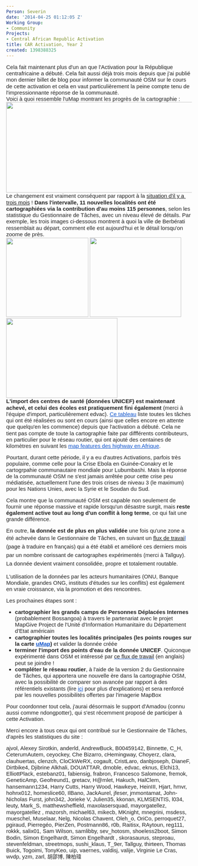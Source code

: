 ```yaml
---
Person: Severin
date: '2014-04-25 01:12:05 Z'
Working Group:
- Community
Projects:
- Central African Republic Activation
title: CAR Activation, Year 2
created: 1398388325
---
```

<p style="line-height: 1.15; margin-top: 0pt; margin-bottom: 0pt;" dir="ltr"><span style="font-size: 15px; font-family: Arial; color: #222222; background-color: transparent; font-weight: normal; font-style: normal; font-variant: normal; text-decoration: none; vertical-align: baseline; white-space: pre-wrap;">Cela fait maintenant plus d'un an que l'Activation pour la République centrafricaine a débuté. Cela fait aussi déjà trois mois depuis que j'ai publié mon dernier billet de blog pour informer la communauté OSM sur le cours de cette activation et cela en vaut particulièrement la peine compte tenu de l'impressionnante réponse de la communauté. </span>&nbsp;</p><p style="line-height: 1.15; margin-top: 0pt; margin-bottom: 0pt;" dir="ltr"><span style="background-color: transparent; color: #222222; font-family: Arial; font-size: 15px; white-space: pre-wrap; line-height: 1.15;">Voici à quoi ressemble l'uMap montrant les progrès de la cartographie :</span></p><p style="line-height: 1.15; margin-top: 0pt; margin-bottom: 0pt;" dir="ltr"><a title="uMap" href="http://umap.openstreetmap.fr/en/map/central-african-republic_3868"><span style="font-size: 15px; font-family: Arial; color: #222222; background-color: transparent; font-weight: normal; font-style: normal; font-variant: normal; text-decoration: none; vertical-align: baseline; white-space: pre-wrap;"><img class="image-large" src="/sites/default/files/styles/large/public/CAR_Umap_20140425_0.png?itok=SBVr1n7B" alt="" width="510" height="245"></span></a></p><p style="line-height: 1.15; margin-top: 0pt; margin-bottom: 0pt;" dir="ltr"><span style="font-size: 15px; font-family: Arial; color: #222222; background-color: transparent; font-weight: normal; font-style: normal; font-variant: normal; text-decoration: none; vertical-align: baseline; white-space: pre-wrap;">Le changement est vraiment conséquent par rapport à la <a href="http://hot.openstreetmap.org/node/274" target="_self">situation d'il y a trois mois</a> ! <strong>Dans l'intervalle, 11 nouvelles localités ont été cartographiées via la contribution d'au moins 115 personnes</strong>, selon les statistique du Gestionnaire de Tâches, avec un niveau élevé de détails. </span><span style="font-size: 15px; font-family: Arial; color: #222222; background-color: transparent; font-weight: normal; font-style: normal; font-variant: normal; text-decoration: none; vertical-align: baseline; white-space: pre-wrap;">Par exemple, les trois images ci-dessous montrent à quoi la ville de Berbérati ressemblait au départ, comment elle est aujourd'hui et le détail lorsqu'on zoome de près. </span></p><p style="line-height: 1.15; margin-top: 0pt; margin-bottom: 0pt;" dir="ltr"><span style="font-size: 15px; font-family: Arial; color: #222222; background-color: transparent; font-weight: normal; font-style: normal; font-variant: normal; text-decoration: none; vertical-align: baseline; white-space: pre-wrap;"><img class="image-medium" src="/sites/default/files/styles/medium/public/Berberati_20140129_1-50000_0.png?itok=XNsOWGoF" alt="" width="223" height="214"> <a href="http://www.openstreetmap.org/#map=14/4.2626/15.7803&amp;layers=H"><img class="image-medium" src="/sites/default/files/styles/medium/public/Berberati_20140425-35000-hotstyle_0.png?itok=P8mtVwZ8" alt="" width="248" height="215"></a> <img class="image-medium" src="/sites/default/files/styles/medium/public/Berb%C3%A9rati_zoom16_20140425_0.png?itok=umS0i87K" alt="" width="302" height="216"></span></p><p style="line-height: 1.15; margin-top: 0pt; margin-bottom: 0pt;" dir="ltr"><strong><span style="font-size: 15px; font-family: Arial; color: #222222; background-color: transparent; font-style: normal; font-variant: normal; text-decoration: none; vertical-align: baseline; white-space: pre-wrap;">L'import des centres de santé (données UNICEF) est maintenant achevé, et celui des écoles est pratiquement fini également</span></strong><span style="font-size: 15px; font-family: Arial; color: #222222; background-color: transparent; font-weight: normal; font-style: normal; font-variant: normal; text-decoration: none; vertical-align: baseline; white-space: pre-wrap;"> (merci à l'équipe d'import, particulièrement edvac). </span><a style="text-decoration: none;" href="https://wiki.openstreetmap.org/wiki/Central_African_Republic/HOT_Activation_tasks"><span style="font-size: 15px; font-family: Arial; color: #1155cc; background-color: transparent; font-weight: normal; font-style: normal; font-variant: normal; text-decoration: underline; vertical-align: baseline; white-space: pre-wrap;">Ce tableau</span></a><span style="font-size: 15px; font-family: Arial; color: #222222; background-color: transparent; font-weight: normal; font-style: normal; font-variant: normal; text-decoration: none; vertical-align: baseline; white-space: pre-wrap;"> liste toutes les tâches qui ont été réalisées ou sont en cours (ainsi que celles encore en attente que quelqu'en les commence) depuis que l'activation a débuté. Cela ne tient pas compte de toute la cartographie faite par diffférents contributeurs, en particulier pour le réseau routier, qui ont ajouté des centaines de kilomètres en suivant les </span><a style="text-decoration: none;" href="http://wiki.openstreetmap.org/wiki/Highway_Tag_Africa"><span style="font-size: 15px; font-family: Arial; color: #1155cc; background-color: transparent; font-weight: normal; font-style: normal; font-variant: normal; text-decoration: underline; vertical-align: baseline; white-space: pre-wrap;">map features des highway en Afrique</span></a><span style="font-size: 15px; font-family: Arial; color: #222222; background-color: transparent; font-weight: normal; font-style: normal; font-variant: normal; text-decoration: none; vertical-align: baseline; white-space: pre-wrap;">. </span></p><p><span style="font-size: 15px; font-family: Arial; color: #222222; background-color: transparent; font-weight: normal; font-style: normal; font-variant: normal; text-decoration: none; vertical-align: baseline; white-space: pre-wrap;">Pourtant, durant cette période, il y a eu d'autres Activations, parfois très populaire, comme celle pour la Crise Ebola en Guinée-Conakry et le cartogrpahie communautaire mondiale pour Lubumbashi. Mais la réponse de la communauté OSM ne s'est jamais arrêtée pour cette crise peu médiatisée, actuellement l'une des trois crises de niveau 3 (le maximum) pour les Nations Unies, avec la Syrie et le Soudan du Sud. </span></p><p><span style="font-size: 15px; font-family: Arial; color: #222222; background-color: transparent; font-weight: normal; font-style: normal; font-variant: normal; text-decoration: none; vertical-align: baseline; white-space: pre-wrap;">Cela montre que la communauté OSM est capable non seulement de fournir une réponse massive et rapide lorsqu'un désastre surgit, mais <strong>reste également active tout au long d'un conflit à long terme</strong>, ce qui fait une grande différence. </span></p><p><span style="font-size: 15px; font-family: Arial; color: #222222; background-color: transparent; font-weight: normal; font-style: normal; font-variant: normal; text-decoration: none; vertical-align: baseline; white-space: pre-wrap;">En outre, <strong>la donnée est de plus en plus validée</strong> une fois qu'une zone a été achevée dans le Gestionnaire de Tâches, en suivant un&nbsp;</span><span style="font-size: 15px; font-family: Arial; color: #1155cc; background-color: transparent; font-weight: normal; font-style: normal; font-variant: normal; text-decoration: underline; vertical-align: baseline; white-space: pre-wrap;"><a style="line-height: 1.538em;" href="https://wiki.openstreetmap.org/wiki/OSM_Tasking_Manager/Validating_data">flux de travai</a>l</span><span style="background-color: transparent; color: #222222; font-family: Arial; font-size: 15px; white-space: pre-wrap; line-height: 1.538em;"> (page à traduire en français) qui a été établi et amélioré ces derniers mois par un nombre corissant de cartographes expérimentés (merci à Tallguy). La donnée devient vraiment consolidée, propre et totalement routable. </span></p><p><span style="font-size: 15px; font-family: Arial; color: #222222; background-color: transparent; font-weight: normal; font-style: normal; font-variant: normal; text-decoration: none; vertical-align: baseline; white-space: pre-wrap;">L'utilisation de la données par les acteurs humanitaires (ONU, Banque Mondiale, grandes ONG, instituts d'études sur les conflits) est également en vraie croissance, via la promotion et des rencontres. </span></p><p><span style="font-size: 15px; font-family: Arial; color: #222222; background-color: transparent; font-weight: normal; font-style: normal; font-variant: normal; text-decoration: none; vertical-align: baseline; white-space: pre-wrap;">Les prochaines étapes sont :</span></p><ul style="margin-top: 0pt; margin-bottom: 0pt;"><li style="list-style-type: disc; font-size: 15px; font-family: Arial; color: #222222; background-color: transparent; font-weight: normal; font-style: normal; font-variant: normal; text-decoration: none; vertical-align: baseline;" dir="ltr"><p style="line-height: 1.15; margin-top: 0pt; margin-bottom: 0pt;" dir="ltr"><strong><span style="font-size: 15px; font-family: Arial; color: #222222; background-color: transparent; font-style: normal; font-variant: normal; text-decoration: none; vertical-align: baseline; white-space: pre-wrap;">cartographier les grands camps de Personnes Déplacées Internes</span></strong><span style="font-size: 15px; font-family: Arial; color: #222222; background-color: transparent; font-weight: normal; font-style: normal; font-variant: normal; text-decoration: none; vertical-align: baseline; white-space: pre-wrap;"> (probablement Bossangoa) à travers le partenariat avec le projet MapGive Project de l'Unité d'Information Humanitaire du Département d'Etat américain</span></p></li><li style="list-style-type: disc; font-size: 15px; font-family: Arial; color: #222222; background-color: transparent; font-weight: normal; font-style: normal; font-variant: normal; text-decoration: none; vertical-align: baseline;" dir="ltr"><p style="line-height: 1.15; margin-top: 0pt; margin-bottom: 0pt;" dir="ltr"><strong><span style="font-size: 15px; font-family: Arial; color: #222222; background-color: transparent; font-style: normal; font-variant: normal; text-decoration: none; vertical-align: baseline; white-space: pre-wrap;"><strong style="background-color: transparent;"><span style="font-size: 15px; font-family: Arial; color: #222222; background-color: transparent; font-style: normal; font-variant: normal; text-decoration: none; vertical-align: baseline; white-space: pre-wrap;">cartographier toutes les localités principales (les points rouges sur la carte </span></strong></span><a style="text-decoration: none;" href="http://umap.openstreetmap.fr/en/map/central-african-republic_3868"><span style="font-size: 15px; font-family: Arial; color: #1155cc; background-color: transparent; font-style: normal; font-variant: normal; text-decoration: underline; vertical-align: baseline; white-space: pre-wrap;">uMap</span></a><span style="font-size: 15px; font-family: Arial; color: #222222; background-color: transparent; font-style: normal; font-variant: normal; text-decoration: none; vertical-align: baseline; white-space: pre-wrap;">)</span></strong><span style="font-size: 15px; font-family: Arial; color: #222222; background-color: transparent; font-weight: normal; font-style: normal; font-variant: normal; text-decoration: none; vertical-align: baseline; white-space: pre-wrap;"> et valider la donnée créée</span></p></li><li style="list-style-type: disc; font-size: 15px; font-family: Arial; color: #222222; background-color: transparent; font-weight: normal; font-style: normal; font-variant: normal; text-decoration: none; vertical-align: baseline;" dir="ltr"><p style="line-height: 1.15; margin-top: 0pt; margin-bottom: 0pt;" dir="ltr"><strong><span style="font-size: 15px; font-family: Arial; color: #222222; background-color: transparent; font-style: normal; font-variant: normal; text-decoration: none; vertical-align: baseline; white-space: pre-wrap;">terminer l'import des points d'eau de la donnée UNICEF</span></strong><span style="font-size: 15px; font-family: Arial; color: #222222; background-color: transparent; font-weight: normal; font-style: normal; font-variant: normal; text-decoration: none; vertical-align: baseline; white-space: pre-wrap;">. Quiconque expérimenté dans OSM et intéressé par </span><span style="font-size: 15px; font-family: Arial; color: #1155cc; background-color: transparent; font-weight: normal; font-style: normal; font-variant: normal; text-decoration: underline; vertical-align: baseline; white-space: pre-wrap;"><a style="text-decoration: none;" href="http://wiki.openstreetmap.org/wiki/Import_CAR_UNICEF_workflow">ce flux de travail</a></span><span style="font-size: 15px; font-family: Arial; color: #222222; background-color: transparent; font-weight: normal; font-style: normal; font-variant: normal; text-decoration: none; vertical-align: baseline; white-space: pre-wrap;"> (en anglais) peut se joindre !</span></p></li><li style="list-style-type: disc; font-size: 15px; font-family: Arial; color: #222222; background-color: transparent; font-weight: normal; font-style: normal; font-variant: normal; text-decoration: none; vertical-align: baseline;" dir="ltr"><p style="line-height: 1.15; margin-top: 0pt; margin-bottom: 0pt;" dir="ltr"><strong><span style="font-size: 15px; font-family: Arial; color: #222222; background-color: transparent; font-style: normal; font-variant: normal; text-decoration: none; vertical-align: baseline; white-space: pre-wrap;">compléter le réseau routier</span></strong><span style="font-size: 15px; font-family: Arial; color: #222222; background-color: transparent; font-weight: normal; font-style: normal; font-variant: normal; text-decoration: none; vertical-align: baseline; white-space: pre-wrap;">, à l'aide de la version 2 du Gestionnaire de Tâches, qui apportera une nouvelle ère dans la cartographie OSM, avec la possibilité de comparer son avancée par rapport à des référentiels existants (lire </span><a style="text-decoration: none;" href="http://www.openstreetmap.org/user/sev_hotosm/diary/21038"><span style="font-size: 15px; font-family: Arial; color: #1155cc; background-color: transparent; font-weight: normal; font-style: normal; font-variant: normal; text-decoration: underline; vertical-align: baseline; white-space: pre-wrap;">ici</span></a><span style="font-size: 15px; font-family: Arial; color: #222222; background-color: transparent; font-weight: normal; font-style: normal; font-variant: normal; text-decoration: none; vertical-align: baseline; white-space: pre-wrap;"> pour plus d'explications) et sera renforcé par les nouvelles possibilités offertes par l'imagerie MapBox</span></p></li></ul><p><span style="font-size: 15px; font-family: Arial; color: #222222; background-color: transparent; font-weight: normal; font-style: normal; font-variant: normal; text-decoration: none; vertical-align: baseline; white-space: pre-wrap;">Pour coordonner tout cela, j'aurai désormais le support d'Amadou (connu aussi comme ndongpotter), qui s'est récemment proposé de participer à cette Activation.</span></p><p><span style="font-size: 15px; font-family: Arial; color: #222222; background-color: transparent; font-weight: normal; font-style: normal; font-variant: normal; text-decoration: none; vertical-align: baseline; white-space: pre-wrap;">Merci encore à tous ceux qui ont contribué sur le Gestionnaire de Tâches, d'après les statistiques du site : </span></p><p style="line-height: 1.15; margin-top: 0pt; margin-bottom: 0pt;" dir="ltr"><span style="font-size: 15px; font-family: Arial; color: #222222; background-color: transparent; white-space: pre-wrap;">ajvol, Alexey Sirotkin, anderld, AndrewBuck, B00459142, Binnette, C_H, CeterumAutem, ceyockey, Che Bizarro, cHemingway, Choyerz, clara, clauhuertas, clenzch, CloCkWeRX, cogault, CristLaro, danbjoseph, DianeF, Dirtbike4, Djibrine Alkhali, DOUATTAR, drnoble, edvac, eknus, Elchi13, ElliottPlack, estebanz01, fabiensig, frabron, Francesco Salomone, fremok, GeneticAmp, Geofreund1, gretacv, H@mlet, Hakuch, HalClem, hansemann1234, Harry Cutts, Harry Wood, Hawkeye, HeinIII, Hjart, hmvr, hohnx012, homeslice60, IlBano, JackAurel, jfeser, jmmontamat, John-Nicholas Furst, john342, Jorieke V, Julien35, kkonan, KLMSENTIS, l034, leuty, Mark_S, matthewsheffield, maxolasersquad, mayorgatellez, mayorgatellez , mazorsh, michael63, mikecb, MKnight, mnegrini, msdess, mueschel, Muselaar, Nelg, Nicolas Chavent, Oleh_o, OriCo, perroquet27, pgiraud, Pierregéo, PierZen, Postmann86, r0b, Raitisx, RAytoun, reg111, rokkk, salix01, Sam Wilson, samlibby, sev_hotosm, shoeless2boot, Simon Bodin, Simon Engelhardt, Simon Engelhardt , skorasaurus, steproau, stevenfeldman, streetmops, sushi_klaus, T_9er, Tallguy, thirteen, Thomas Buick, Togoimi, TonyKeo, uip, vaernes, valdisj, valije, Virginie Le Cras, wvdp, yzm, zarl, </span><span style="font-family: Arial; color: #222222; background-color: transparent; white-space: pre-wrap;">胡邵博</span><span style="font-size: 15px; font-family: Arial; color: #222222; background-color: transparent; white-space: pre-wrap;">, </span><span style="font-family: Arial; color: #222222; background-color: transparent; white-space: pre-wrap;">陳柏瑋</span></p>

